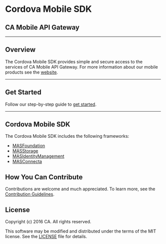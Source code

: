 # Cordova Mobile SDK
## CA Mobile API Gateway
**********************************************************

## Overview
The Cordova Mobile SDK provides simple and secure access to the services of CA Mobile API Gateway. For more information about our mobile products see the [website](http://www.ca.com/us/developers/mas.html).
*********************************************************

## Get Started
Follow our step-by-step guide to [get started](http://www.ca.com/us/developers/mas/get-started.html).
*********************************************************

## Cordova Mobile SDK
The Cordova Mobile SDK includes the following frameworks:

* [MASFoundation](https://github.com/CAAPIM/Cordova-MAS-Foundation)
* [MASStorage](https://github.com/CAAPIM/Cordova-MAS-Storage)
* [MASIdentityManagement](https://github.com/CAAPIM/Cordova-MAS-IdentityManagement)
* [MASConnecta](https://github.com/CAAPIM/Cordova-MAS-Connecta)

## How You Can Contribute
Contributions are welcome and much appreciated. To learn more, see the [Contribution Guidelines](https://github.com/CAAPIM/Cordova-MAS-SDK/blob/develop/CONTRIBUTING.md).

## License
Copyright (c) 2016 CA. All rights reserved.

This software may be modified and distributed under the terms of the MIT license. See the [LICENSE](https://github.com/CAAPIM/Cordova-MAS-SDK/blob/master/LICENSE) file for details.
